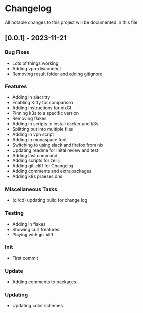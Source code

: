 # Changelog

All notable changes to this project will be documented in this file.

## [0.0.1] - 2023-11-21

### Bug Fixes

- Lots of things working
- Adding vpn-disconnect
- Removing result folder and adding gitignore

### Features

- Adding in alacritty
- Enabling Kitty for comparison
- Adding instructions for nixGl
- Pinning k3s to a specific version
- Removing flakes
- Adding in scripts to install docker and k3s
- Splitting out into multiple files
- Adding in vpn script
- Adding in monaspace font
- Switching to using slack and firefox from nix
- Updating readme for inital review and test
- Adding last command
- Adding scripts for zellij
- Adding git-cliff for Changelog
- Adding comments and extra packages
- Adding k8s praeses dns

### Miscellaneous Tasks

- (ci/cd) updating build for change log

### Testing

- Adding in flakes
- Showing curl freatures
- Playing with git-cliff

### Init

- First commit

### Update

- Adding comments to packages

### Updating

- Updating color schemes

<!-- generated by git-cliff -->
